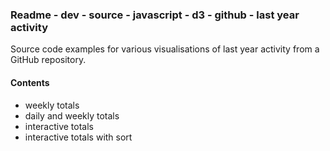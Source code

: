 ### Readme - dev - source - javascript - d3 - github - last year activity

Source code examples for various visualisations of last year activity from a GitHub repository.

#### Contents
* weekly totals
* daily and weekly totals
* interactive totals
* interactive totals with sort
